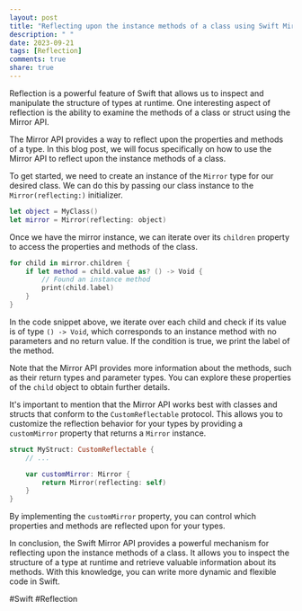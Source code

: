 ```yaml
---
layout: post
title: "Reflecting upon the instance methods of a class using Swift Mirror API"
description: " "
date: 2023-09-21
tags: [Reflection]
comments: true
share: true
---
```


Reflection is a powerful feature of Swift that allows us to inspect and manipulate the structure of types at runtime. One interesting aspect of reflection is the ability to examine the methods of a class or struct using the Mirror API.

The Mirror API provides a way to reflect upon the properties and methods of a type. In this blog post, we will focus specifically on how to use the Mirror API to reflect upon the instance methods of a class.

To get started, we need to create an instance of the `Mirror` type for our desired class. We can do this by passing our class instance to the `Mirror(reflecting:)` initializer.

```swift
let object = MyClass()
let mirror = Mirror(reflecting: object)
```

Once we have the mirror instance, we can iterate over its `children` property to access the properties and methods of the class.

```swift
for child in mirror.children {
    if let method = child.value as? () -> Void {
        // Found an instance method
        print(child.label)
    }
}
```

In the code snippet above, we iterate over each child and check if its value is of type `() -> Void`, which corresponds to an instance method with no parameters and no return value. If the condition is true, we print the label of the method.

Note that the Mirror API provides more information about the methods, such as their return types and parameter types. You can explore these properties of the `child` object to obtain further details.

It's important to mention that the Mirror API works best with classes and structs that conform to the `CustomReflectable` protocol. This allows you to customize the reflection behavior for your types by providing a `customMirror` property that returns a `Mirror` instance.

```swift
struct MyStruct: CustomReflectable {
    // ...

    var customMirror: Mirror {
        return Mirror(reflecting: self)
    }
}
```

By implementing the `customMirror` property, you can control which properties and methods are reflected upon for your types.

In conclusion, the Swift Mirror API provides a powerful mechanism for reflecting upon the instance methods of a class. It allows you to inspect the structure of a type at runtime and retrieve valuable information about its methods. With this knowledge, you can write more dynamic and flexible code in Swift.

#Swift #Reflection